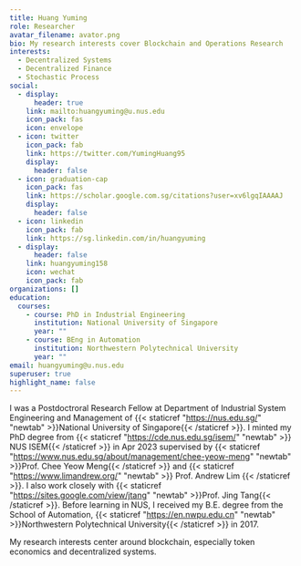 ```yaml
---
title: Huang Yuming
role: Researcher
avatar_filename: avator.png
bio: My research interests cover Blockchain and Operations Research
interests:
  - Decentralized Systems
  - Decentralized Finance
  - Stochastic Process
social:
  - display:
      header: true
    link: mailto:huangyuming@u.nus.edu
    icon_pack: fas
    icon: envelope
  - icon: twitter
    icon_pack: fab
    link: https://twitter.com/YumingHuang95
    display:
      header: false
  - icon: graduation-cap
    icon_pack: fas
    link: https://scholar.google.com.sg/citations?user=xv6lgqIAAAAJ
    display:
      header: false
  - icon: linkedin
    icon_pack: fab
    link: https://sg.linkedin.com/in/huangyuming
  - display:
      header: false
    link: huangyuming158
    icon: wechat
    icon_pack: fab
organizations: []
education:
  courses:
    - course: PhD in Industrial Engineering
      institution: National University of Singapore
      year: ""
    - course: BEng in Automation
      institution: Northwestern Polytechnical University
      year: ""
email: huangyuming@u.nus.edu
superuser: true
highlight_name: false
---
```

I was a Postdoctroral Research Fellow at Department of Industrial System Engineering and Management of {{< staticref "https://nus.edu.sg/" "newtab" >}}National University of Singapore{{< /staticref >}}. I  minted my PhD degree from {{< staticref "https://cde.nus.edu.sg/isem/" "newtab" >}} NUS ISEM{{< /staticref >}} in Apr 2023 supervised by {{< staticref "https://www.nus.edu.sg/about/management/chee-yeow-meng" "newtab" >}}Prof. Chee Yeow Meng{{< /staticref >}} and {{< staticref "https://www.limandrew.org/" "newtab" >}} Prof. Andrew Lim {{< /staticref >}}. I also work closely with {{< staticref "https://sites.google.com/view/jtang" "newtab" >}}Prof. Jing Tang{{< /staticref >}}. Before learning in NUS, I received my B.E. degree from the School of Automation, {{< staticref "https://en.nwpu.edu.cn" "newtab" >}}Northwestern Polytechnical University{{< /staticref >}} in 2017. 

My research interests center around blockchain, especially token economics and decentralized systems.